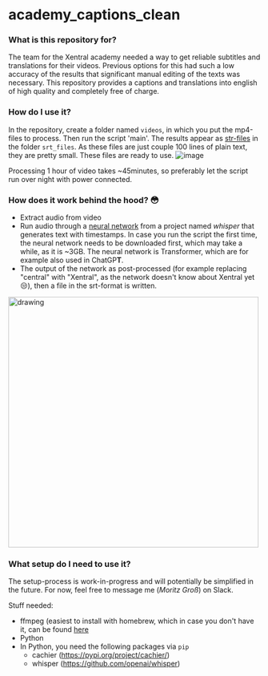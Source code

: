 # academy_captions_clean

### What is this repository for?

The team for the Xentral academy needed a way to get reliable subtitles and translations for their videos.
Previous options for this had such a low accuracy of the results that significant manual editing of the texts was necessary.
This repository provides a captions and translations into english of high quality and completely free of charge.

### How do I use it?

In the repository, create a folder named `videos`, in which you put the mp4-files to process. Then run the script 'main'.
The results appear as [str-files](https://docs.fileformat.com/video/srt/) in the folder `srt_files`.
As these files are just couple 100 lines of plain text, they are pretty small. These files are ready to use.
![image](https://user-images.githubusercontent.com/115226411/215190980-b448ca16-40e1-44a2-8c74-0d8eac179c1c.png)

Processing 1 hour of video takes ~45minutes, so preferably let the script run over night with power connected. 

### How does it work behind the hood? :flushed:
- Extract audio from video
- Run audio through a [neural network](https://arxiv.org/pdf/2212.04356.pdf) from a project named *whisper* that generates text with timestamps. 
In case you run the script the first time, the neural network needs to be downloaded first, which may take a while, as it is ~3GB. The neural network is Transformer, which are for example also used in ChatGP**T**.
- The output of the network as post-processed (for example replacing "central" with "Xentral", as the network doesn't know about Xentral yet :unamused:),
then a file in the srt-format is written.
<img src="https://raw.githubusercontent.com/openai/whisper/main/approach.png" alt="drawing" width="500"/>


### What setup do I need to use it?

The setup-process is work-in-progress and will potentially be simplified in the future. For now, feel free to message me (*Moritz Groß*) on Slack.

Stuff needed:
- ffmpeg (easiest to install with homebrew, which in case you don't have it, can be found [here](https://brew.sh/)
- Python
- In Python, you need the following packages via `pip`
  - cachier (https://pypi.org/project/cachier/)
  - whisper (https://github.com/openai/whisper)
